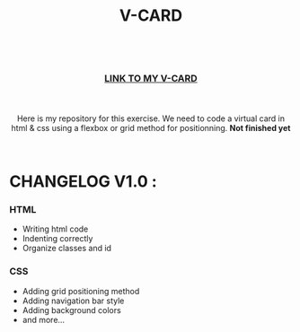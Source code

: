 # <p align="center">V-CARD</p><br>

### <p align="center"> <a href="https://saphido.github.io/website-berners-lee/">LINK TO MY V-CARD</a> </p><br>

<p align="center"> Here is my repository for this exercise. We need to code a virtual card in html & css using a flexbox or grid method for positionning. <b>Not finished yet<p></b>
<br>

# CHANGELOG V1.0 :

### HTML

* Writing html code
* Indenting correctly
* Organize classes and id

### CSS

* Adding grid positioning method
* Adding navigation bar style
* Adding background colors
* and more...
